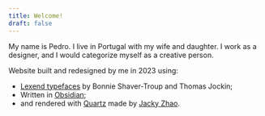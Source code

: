 ```yaml
---
title: Welcome!
draft: false
---
```

My name is Pedro. I live in Portugal with my wife and daughter. I work as a designer, and I would categorize myself as a creative person.

Website built and redesigned by me in 2023 using:
- [Lexend typefaces](https://www.lexend.com/) by Bonnie Shaver-Troup and Thomas Jockin;
- Written in [Obsidian](https://obsidian.md/);
- and rendered with [Quartz](https://quartz.jzhao.xyz/) made by [Jacky Zhao](https://jzhao.xyz/).